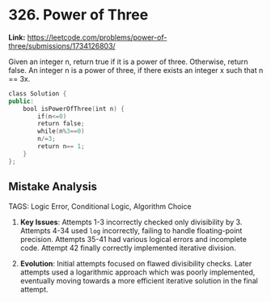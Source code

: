 # 326. Power of Three

**Link:** https://leetcode.com/problems/power-of-three/submissions/1734126803/

Given an integer n, return true if it is a power of three. Otherwise, return false. An integer n is a power of three, if there exists an integer x such that n == 3x.

```cpp
class Solution {
public:
    bool isPowerOfThree(int n) {
        if(n<=0)
        return false;
        while(n%3==0)
        n/=3;
        return n== 1;
    }
};
```

## Mistake Analysis

TAGS: Logic Error, Conditional Logic, Algorithm Choice

1. **Key Issues**: Attempts 1-3 incorrectly checked only divisibility by 3. Attempts 4-34 used `log` incorrectly, failing to handle floating-point precision. Attempts 35-41 had various logical errors and incomplete code. Attempt 42 finally correctly implemented iterative division.

2. **Evolution**: Initial attempts focused on flawed divisibility checks.  Later attempts used a logarithmic approach which was poorly implemented,  eventually moving towards a more efficient iterative solution in the final attempt.

